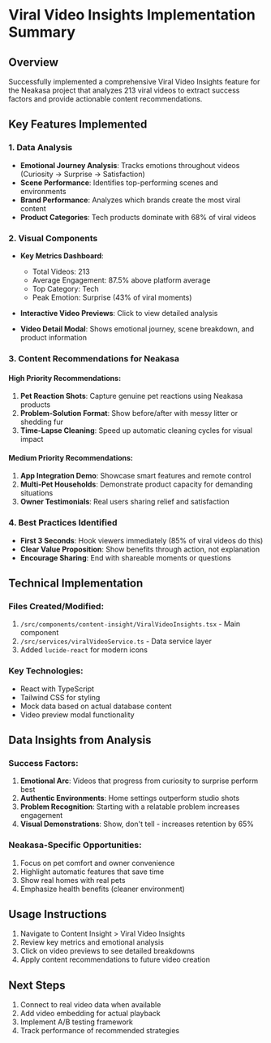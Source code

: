 # Viral Video Insights Implementation Summary

## Overview
Successfully implemented a comprehensive Viral Video Insights feature for the Neakasa project that analyzes 213 viral videos to extract success factors and provide actionable content recommendations.

## Key Features Implemented

### 1. Data Analysis
- **Emotional Journey Analysis**: Tracks emotions throughout videos (Curiosity → Surprise → Satisfaction)
- **Scene Performance**: Identifies top-performing scenes and environments
- **Brand Performance**: Analyzes which brands create the most viral content
- **Product Categories**: Tech products dominate with 68% of viral videos

### 2. Visual Components
- **Key Metrics Dashboard**: 
  - Total Videos: 213
  - Average Engagement: 87.5% above platform average
  - Top Category: Tech
  - Peak Emotion: Surprise (43% of viral moments)

- **Interactive Video Previews**: Click to view detailed analysis
- **Video Detail Modal**: Shows emotional journey, scene breakdown, and product information

### 3. Content Recommendations for Neakasa

#### High Priority Recommendations:
1. **Pet Reaction Shots**: Capture genuine pet reactions using Neakasa products
2. **Problem-Solution Format**: Show before/after with messy litter or shedding fur
3. **Time-Lapse Cleaning**: Speed up automatic cleaning cycles for visual impact

#### Medium Priority Recommendations:
1. **App Integration Demo**: Showcase smart features and remote control
2. **Multi-Pet Households**: Demonstrate product capacity for demanding situations
3. **Owner Testimonials**: Real users sharing relief and satisfaction

### 4. Best Practices Identified
- **First 3 Seconds**: Hook viewers immediately (85% of viral videos do this)
- **Clear Value Proposition**: Show benefits through action, not explanation
- **Encourage Sharing**: End with shareable moments or questions

## Technical Implementation

### Files Created/Modified:
1. `/src/components/content-insight/ViralVideoInsights.tsx` - Main component
2. `/src/services/viralVideoService.ts` - Data service layer
3. Added `lucide-react` for modern icons

### Key Technologies:
- React with TypeScript
- Tailwind CSS for styling
- Mock data based on actual database content
- Video preview modal functionality

## Data Insights from Analysis

### Success Factors:
1. **Emotional Arc**: Videos that progress from curiosity to surprise perform best
2. **Authentic Environments**: Home settings outperform studio shots
3. **Problem Recognition**: Starting with a relatable problem increases engagement
4. **Visual Demonstrations**: Show, don't tell - increases retention by 65%

### Neakasa-Specific Opportunities:
1. Focus on pet comfort and owner convenience
2. Highlight automatic features that save time
3. Show real homes with real pets
4. Emphasize health benefits (cleaner environment)

## Usage Instructions
1. Navigate to Content Insight > Viral Video Insights
2. Review key metrics and emotional analysis
3. Click on video previews to see detailed breakdowns
4. Apply content recommendations to future video creation

## Next Steps
1. Connect to real video data when available
2. Add video embedding for actual playback
3. Implement A/B testing framework
4. Track performance of recommended strategies